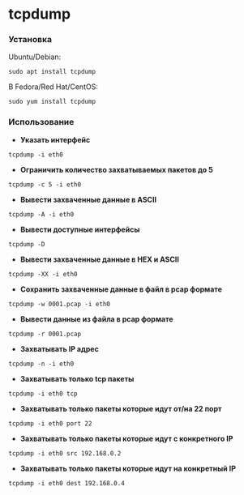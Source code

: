 # tcpdump

### Установка

Ubuntu/Debian:
```
sudo apt install tcpdump
```
В Fedora/Red Hat/CentOS:
```
sudo yum install tcpdump
```


### Использование

* **Указать интерфейс**
```
tcpdump -i eth0
```

* **Ограничить количество захватываемых пакетов до 5**
```
tcpdump -c 5 -i eth0
```

* **Вывести захваченные данные в ASCII**
```
tcpdump -A -i eth0
```

* **Вывести доступные интерфейсы**
```
tcpdump -D
```

* **Вывести захваченные данные в HEX и ASCII**
```
tcpdump -XX -i eth0
```

* **Сохранить захваченные данные в файл в pcap формате**
```
tcpdump -w 0001.pcap -i eth0
```

* **Вывести данные из файла в pcap формате**
```
tcpdump -r 0001.pcap
```

* **Захватывать IP адрес**
```
tcpdump -n -i eth0
```

* **Захватывать только tcp пакеты**
```
tcpdump -i eth0 tcp
```

* **Захватывать только пакеты которые идут от/на 22 порт**
```
tcpdump -i eth0 port 22
```

* **Захватывать только пакеты которые идут с конкретного IP**
```
tcpdump -i eth0 src 192.168.0.2
```

* **Захватывать только пакеты которые идут на конкретный IP**
```
tcpdump -i eth0 dest 192.168.0.4
```
